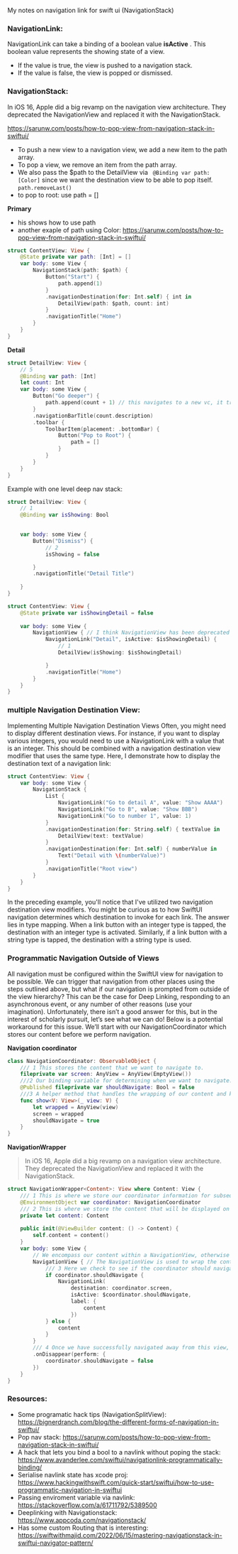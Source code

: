 My notes on navigation link for swift ui (NavigationStack)<!--more-->

### NavigationLink:

NavigationLink can take a binding of a boolean value **isActive** . This boolean value represents the showing state of a view.

- If the value is true, the view is pushed to a navigation stack.
- If the value is false, the view is popped or dismissed.

### NavigationStack:
In iOS 16, Apple did a big revamp on the navigation view architecture. They deprecated the NavigationView and replaced it with the NavigationStack.

https://sarunw.com/posts/how-to-pop-view-from-navigation-stack-in-swiftui/


- To push a new view to a navigation view, we add a new item to the path array.
- To pop a view, we remove an item from the path array.
-  We also pass the $path to the DetailView via ` @Binding var path: [Color]` since we want the destination view to be able to pop itself. `path.removeLast()`
- to pop to root: use path = []

 

**Primary**
- his shows how to use path 
- another exaple of path using Color: https://sarunw.com/posts/how-to-pop-view-from-navigation-stack-in-swiftui/
```swift
struct ContentView: View {
    @State private var path: [Int] = []
    var body: some View {
        NavigationStack(path: $path) {
            Button("Start") {
                path.append(1)
            }
            .navigationDestination(for: Int.self) { int in
                DetailView(path: $path, count: int)
            }
            .navigationTitle("Home")
        }
    }
}
```
**Detail**
```swift
struct DetailView: View {
    // 5
    @Binding var path: [Int]
    let count: Int
    var body: some View {
        Button("Go deeper") {
            path.append(count + 1) // this navigates to a new vc, it trigers the parent view destination
        }
        .navigationBarTitle(count.description)
        .toolbar {
            ToolbarItem(placement: .bottomBar) {
                Button("Pop to Root") {
                    path = []
                }
            }
        }
    }
}
```

Example with one level deep nav stack: 

```swift
struct DetailView: View {
    // 1
    @Binding var isShowing: Bool

    
    var body: some View {
        Button("Dismiss") {
            // 2
            isShowing = false

        }
        .navigationTitle("Detail Title")
        
    }
}
``` 

```swift
struct ContentView: View {
    @State private var isShowingDetail = false
    
    var body: some View {
        NavigationView { // I think NavigationView has been deprecated in favour of Navigation stack
            NavigationLink("Detail", isActive: $isShowingDetail) {
                // 1
                DetailView(isShowing: $isShowingDetail)

            }
            .navigationTitle("Home")
        }
    }
}
``` 

### multiple Navigation Destination View:

Implementing Multiple Navigation Destination Views
Often, you might need to display different destination views. For instance, if you want to display various integers, you would need to use a NavigationLink with a value that is an integer. This should be combined with a navigation destination view modifier that uses the same type. Here, I demonstrate how to display the destination text of a navigation link:

```swift
struct ContentView: View {
    var body: some View {
        NavigationStack {
            List {
                NavigationLink("Go to detail A", value: "Show AAAA")
                NavigationLink("Go to B", value: "Show BBB")
                NavigationLink("Go to number 1", value: 1)
            }
            .navigationDestination(for: String.self) { textValue in
                DetailView(text: textValue)
            }
            .navigationDestination(for: Int.self) { numberValue in
                Text("Detail with \(numberValue)")
            }
            .navigationTitle("Root view")
        }
    }
}
```


In the preceding example, you'll notice that I've utilized two navigation destination view modifiers. You might be curious as to how SwiftUI navigation determines which destination to invoke for each link. The answer lies in type mapping. When a link button with an integer type is tapped, the destination with an integer type is activated. Similarly, if a link button with a string type is tapped, the destination with a string type is used.

### Programmatic Navigation Outside of Views

All navigation must be configured within the SwiftUI view for navigation to be possible. We can trigger that navigation from other places using the steps outlined above, but what if our navigation is prompted from outside of the view hierarchy? This can be the case for Deep Linking, responding to an asynchronous event, or any number of other reasons (use your imagination). Unfortunately, there isn’t a good answer for this, but in the interest of scholarly pursuit, let’s see what we can do! Below is a potential workaround for this issue. We’ll start with our NavigationCoordinator which stores our content before we perform navigation.

**Navigation coordinator**

```swift
class NavigationCoordinator: ObservableObject {
    /// 1 This stores the content that we want to navigate to.
    fileprivate var screen: AnyView = AnyView(EmptyView())
    ///2 Our binding variable for determining when we want to navigate.
    @Published fileprivate var shouldNavigate: Bool = false
    ///3 A helper method that handles the wrapping of our content and kicks off navigation automatically when assigned.
    func show<V: View>(_ view: V) {
        let wrapped = AnyView(view)
        screen = wrapped
        shouldNavigate = true
    }
}
```

**NavigationWrapper**
> In iOS 16, Apple did a big revamp on a navigation view architecture. They deprecated the NavigationView and replaced it with the NavigationStack.

```swift
struct NavigationWrapper<Content>: View where Content: View {
    /// 1 This is where we store our coordinator information for subsequent use during navigation.
    @EnvironmentObject var coordinator: NavigationCoordinator
    /// 2 This is where we store the content that will be displayed on the view we’re navigating from. This is essentially your view body.
    private let content: Content
    
    public init(@ViewBuilder content: () -> Content) {
        self.content = content()
    }
    var body: some View {
        // We encompass our content within a NavigationView, otherwise our NavigationLink will not function.
        NavigationView { // The NavigationView is used to wrap the content of your views, setting them up for subsequent navigation. 
            /// 3 Here we check to see if the coordinator should navigate. This will be checked whenever the environment object is updated and will trigger navigation when things have been set properly.
            if coordinator.shouldNavigate {
                NavigationLink(
                    destination: coordinator.screen,
                    isActive: $coordinator.shouldNavigate,
                    label: {
                        content
                    })
            } else {
                content
            }
        }
        /// 4 Once we have successfully navigated away from this view, we want to set shouldNavigate to false to prevent the next view in the hierarchy from attempting navigation as well on load.
        .onDisappear(perform: {
            coordinator.shouldNavigate = false
        })
    }
}
```

### Resources:
- Some programatic hack tips (NavigationSplitView): https://bignerdranch.com/blog/the-different-forms-of-navigation-in-swiftui/
- Pop nav stack: https://sarunw.com/posts/how-to-pop-view-from-navigation-stack-in-swiftui/
- A hack that lets you bind a bool to a navlink without poping the stack: https://www.avanderlee.com/swiftui/navigationlink-programmatically-binding/
- Serialise navlink state has xcode proj: https://www.hackingwithswift.com/quick-start/swiftui/how-to-use-programmatic-navigation-in-swiftui
- Passing enviroment variable via navlink: https://stackoverflow.com/a/61711792/5389500
- Deeplinking with Navigationstack: https://www.appcoda.com/navigationstack/
- Has some custom Routing that is interesting: https://swiftwithmajid.com/2022/06/15/mastering-navigationstack-in-swiftui-navigator-pattern/